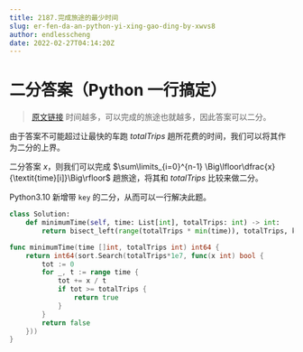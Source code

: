 ```yaml
---
title: 2187.完成旅途的最少时间
slug: er-fen-da-an-python-yi-xing-gao-ding-by-xwvs8
author: endlesscheng
date: 2022-02-27T04:14:20Z
---
```

# 二分答案（Python 一行搞定）
 
> [原文链接](https://leetcode.cn/problems/minimum-time-to-complete-trips/solution/er-fen-da-an-python-yi-xing-gao-ding-by-xwvs8)
时间越多，可以完成的旅途也就越多，因此答案可以二分。

由于答案不可能超过让最快的车跑 $\textit{totalTrips}$ 趟所花费的时间，我们可以将其作为二分的上界。

二分答案 $x$，则我们可以完成 $\sum\limits_{i=0}^{n-1} \Big\lfloor\dfrac{x}{\textit{time}[i]}\Big\rfloor$ 趟旅途，将其和 $\textit{totalTrips}$ 比较来做二分。

Python3.10 新增带 `key` 的二分，从而可以一行解决此题。

```Python [sol1-Python3]
class Solution:
    def minimumTime(self, time: List[int], totalTrips: int) -> int:
        return bisect_left(range(totalTrips * min(time)), totalTrips, key=lambda x: sum(x // t for t in time))
```

```go [sol1-Go]
func minimumTime(time []int, totalTrips int) int64 {
	return int64(sort.Search(totalTrips*1e7, func(x int) bool {
		tot := 0
		for _, t := range time {
			tot += x / t
			if tot >= totalTrips {
				return true
			}
		}
		return false
	}))
}
```

